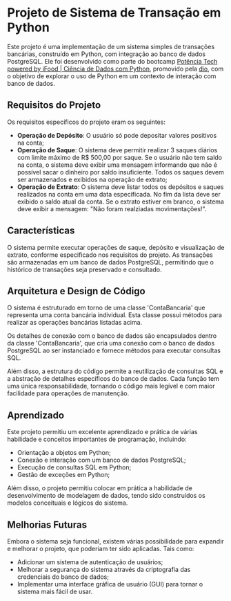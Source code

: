 # Projeto de Sistema de Transação em Python

Este projeto é uma implementação de um sistema simples de transações bancárias, construído em Python, com integração ao banco de dados PostgreSQL. Ele foi desenvolvido como parte do bootcamp [Potência Tech powered by iFood | Ciência de Dados com Python](https://www.dio.me/bootcamp/potencia-tech-powered-ifood-ciencias-de-dados-com-python), promovido pela [dio](https://www.dio.me/), com o objetivo de explorar o uso de Python em um contexto de interação com banco de dados.

## Requisitos do Projeto

  Os requisitos específicos do projeto eram os seguintes:
  
  * **Operação de Depósito**: O usuário só pode depositar valores positivos na conta;
  * **Operação de Saque**: O sistema deve permitir realizar 3 saques diários com limite máximo de R$ 500,00 por saque. Se o usuário não tem saldo na conta, o sistema deve exibir uma mensagem informando que não é possível sacar o dinheiro por saldo insuficiente. Todos os saques devem ser armazenados e exibidos na operação de extrato;
  * **Operação de Extrato**: O sistema deve listar todos os depósitos e saques realizados na conta em uma data especificada. No fim da lista deve ser exibido o saldo atual da conta. Se o extrato estiver em branco, o sistema deve exibir a mensagem: "Não foram realziadas movimentações!".

## Características

  O sistema permite executar operações de saque, depósito e visualização de extrato, conforme especificado nos requisitos do projeto. As transações são armazenadas em um banco de dados PostgreSQL, permitindo que o histórico de transações seja preservado e consultado.

## Arquitetura e Design de Código

  O sistema é estruturado em torno de uma classe 'ContaBancaria' que representa uma conta bancária individual. Esta classe possui métodos para realizar as operações bancárias listadas acima.
  
  Os detalhes de conexão com o banco de dados são encapsulados dentro da classe 'ContaBancaria', que cria uma conexão com o banco de dados PostgreSQL ao ser instanciado e fornece métodos para executar consultas SQL.
  
  Além disso, a estrutura do código permite a reutilização de consultas SQL e a abstração de detalhes específicos do banco de dados. Cada função tem uma única responsabilidade, tornando o código mais legível e com maior facilidade para operações de manutenção.

## Aprendizado

  Este projeto permitiu um excelente aprendizado e prática de várias habilidade e conceitos importantes de programação, incluindo:

  * Orientação a objetos em Python;
  * Conexão e interação com um banco de dados PostgreSQL;
  * Execução de consultas SQL em Python;
  * Gestão de exceções em Python;

  Além disso, o projeto permitiu colocar em prática a habilidade de desenvolvimento de modelagem de dados, tendo sido construídos os modelos conceituais e lógicos do sistema.

## Melhorias Futuras

  Embora o sistema seja funcional, existem várias possibilidade para expandir e melhorar o projeto, que poderiam ter sido aplicadas. Tais como:

  * Adicionar um sistema de autenticação de usuários;
  * Melhorar a segurança do sistema através da criptografia das credenciais do banco de dados;
  * Implementar uma interface gráfica de usuário (GUI) para tornar o sistema mais fácil de usar.
